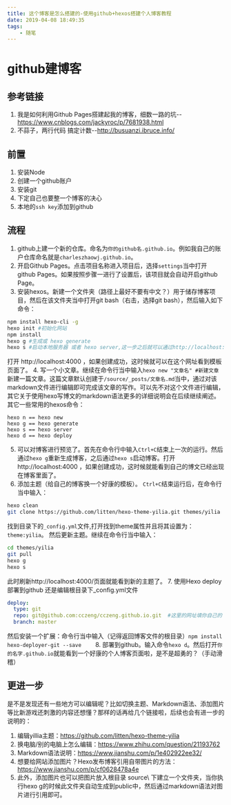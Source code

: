 ```yaml
---
title: 这个博客是怎么搭建的-使用github+hexos搭建个人博客教程
date: 2019-04-08 18:49:35
tags:
    - 随笔
---
```


# github建博客
## 参考链接
1. 我是如何利用Github Pages搭建起我的博客，细数一路的坑--https://www.cnblogs.com/jackyroc/p/7681938.html
2. 不蒜子，两行代码 搞定计数--http://busuanzi.ibruce.info/

## 前置
<!--more-->

1. 安装Node
2. 创建一个github账户
3. 安装git
4. 下定自己也要整一个博客的决心
5. 本地的`ssh key`添加到github

## 流程
1. github上建一个新的仓库。命名为`你的github名.github.io`。例如我自己的账户仓库命名就是`charleszhaowj.github.io`。
2. 开启Github Pages。点击项目名称进入项目后，选择`settings`当中打开github Pages。如果按照步骤一进行了设置后，该项目就会自动开启github Page。
3. 安装hexos。新建一个文件夹（路径上最好不要有中文？）用于储存博客项目，然后在该文件夹当中打开git bash（右击，选择git bash），然后输入如下命令：
```sh
npm install hexo-cli -g   
hexo init #初始化网站   
npm install   
hexo g #生成或 hexo generate   
hexo s #启动本地服务器 或者 hexo server,这一步之后就可以通过http://localhost:4000  查看了
```
打开 http://localhost:4000 ，如果创建成功，这时候就可以在这个网址看到模板页面了。
4. 写一个小文章。继续在命令行当中输入`hexo new "文章名" #新建文章`新建一篇文章。这篇文章默认创建于`/source/_posts/文章名.md`当中，通过对该markdown文件进行编辑即可完成该文章的写作。可以先不对这个文件进行编辑，其它关于使用hexo写博文的markdown语法更多的详细说明会在后续继续阐述。其它一些常用的hexos命令：
```
hexo n == hexo new
hexo g == hexo generate
hexo s == hexo server
hexo d == hexo deploy
```
5. 可以对博客进行预览了。首先在命令行中输入`Ctrl+C`结束上一次的运行。然后通过`hexo g`重新生成博客，之后通过`hexo s`启动博客。打开 http://localhost:4000 ，如果创建成功，这时候就能看到自己的博文已经出现在博客里面了。
6. 添加主题（给自己的博客换一个好康的模板）。 `Ctrl+C`结束运行后，在命令行当中输入：
```sh
hexo clean
git clone https://github.com/litten/hexo-theme-yilia.git themes/yilia   
```
找到目录下的`_config.yml`文件,打开找到theme属性并且将其设置为：`theme:yilia`。
然后更新主题。继续在命令行当中输入：
```sh
cd themes/yilia
git pull
hexo g
hexo s
```
此时刷新http://localhost:4000/页面就能看到新的主题了。
7. 使用Hexo deploy部署到github
还是编辑根目录下_config.yml文件
```yml
deploy:
  type: git
  repo: git@github.com:cczeng/cczeng.github.io.git  #这里的网址填你自己的
  branch: master   
```
然后安装一个扩展：命令行当中输入（记得返回博客文件的根目录）`npm install hexo-deployer-git --save   
`
8. 部署到github。输入命令`hexo d`。然后打开`你的名字.github.io`就能看到一个好康的个人博客页面啦，是不是超勇的？（手动滑稽）

## 更进一步
是不是发现还有一些地方可以编辑呢？比如切换主题、Markdown语法、添加图片等比新游戏还刺激的内容还想懂？那样的话再给几个链接啦，后续也会有进一步的说明的：

1. 编辑yillia主题：https://github.com/litten/hexo-theme-yilia
2. 换电脑/别的电脑上怎么编辑：https://www.zhihu.com/question/21193762
3. Markdown语法说明：https://www.jianshu.com/p/1e402922ee32/
4. 想要给网站添加图片？Hexo发布博客引用自带图片的方法：https://www.jianshu.com/p/cf0628478a4e 
5. 此外，添加图片也可以把图片放入根目录 source\ 下建立一个文件夹，当你执行hexo g的时候此文件夹自动生成到public中，然后通过markdown语法对图片进行引用即可。